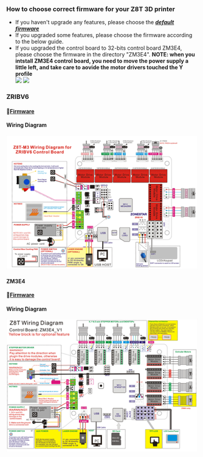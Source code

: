 ### How to choose correct firmware for your Z8T 3D printer
- If you haven't upgrade any features, please choose the [***default firmware***](https://github.com/ZONESTAR3D/Firmware/tree/master/Z8/Z8T/ZRIBV6(default)/Firmware/V2.0.0/LCD12864)  
- If you upgraded some features, please choose the firmware according to the below guide. 
- If you upgraded the control board to 32-bits control board ZM3E4, please choose the firmware in the directory "ZM3E4". **NOTE: when you intstall ZM3E4 control board, you need to move the power supply a little left, and take care to aovide the motor drivers touched the Y profile**        
![](1.jpg)
![](2.jpg)

### ZRIBV6
#### :file_folder:[Firmware](./ZRIBV6(default)/)
#### Wiring Diagram
![](Z8T_ZRIBV6_Wiring_Diagram.jpg)

#### ZM3E4
#### :file_folder:[Firmware](./ZM3E4/)
#### Wiring Diagram
![](Z8M3(M4)_ZM3E4_Wiring_Diagram.jpg)

